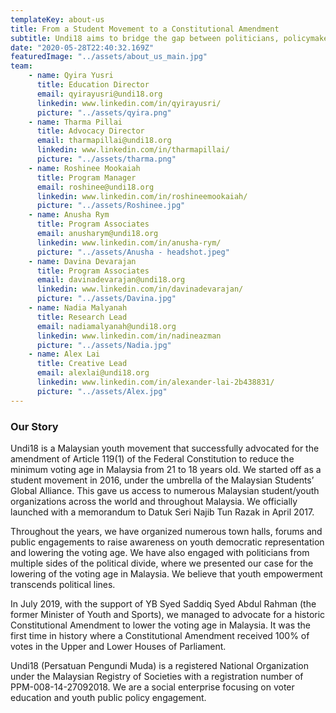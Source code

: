```yaml
---
templateKey: about-us
title: From a Student Movement to a Constitutional Amendment
subtitle: Undi18 aims to bridge the gap between politicians, policymakers, and youth. We help Malaysians read and understand policies beyond politics.
date: "2020-05-28T22:40:32.169Z"
featuredImage: "../assets/about_us_main.jpg"
team:
    - name: Qyira Yusri
      title: Education Director
      email: qyirayusri@undi18.org
      linkedin: www.linkedin.com/in/qyirayusri/
      picture: "../assets/qyira.png"
    - name: Tharma Pillai 
      title: Advocacy Director
      email: tharmapillai@undi18.org 
      linkedin: www.linkedin.com/in/tharmapillai/
      picture: "../assets/tharma.png"
    - name: Roshinee Mookaiah
      title: Program Manager
      email: roshinee@undi18.org 
      linkedin: www.linkedin.com/in/roshineemookaiah/
      picture: "../assets/Roshinee.jpg"
    - name: Anusha Rym 
      title: Program Associates
      email: anusharym@undi18.org 
      linkedin: www.linkedin.com/in/anusha-rym/
      picture: "../assets/Anusha - headshot.jpeg"
    - name: Davina Devarajan 
      title: Program Associates
      email: davinadevarajan@undi18.org 
      linkedin: www.linkedin.com/in/davinadevarajan/
      picture: "../assets/Davina.jpg"
    - name: Nadia Malyanah 
      title: Research Lead
      email: nadiamalyanah@undi18.org 
      linkedin: www.linkedin.com/in/nadineazman
      picture: "../assets/Nadia.jpg"
    - name: Alex Lai 
      title: Creative Lead
      email: alexlai@undi18.org 
      linkedin: www.linkedin.com/in/alexander-lai-2b438831/
      picture: "../assets/Alex.jpg"
---
```


### Our Story

Undi18 is a Malaysian youth movement that successfully advocated for the amendment of Article 119(1) of the Federal Constitution to reduce the minimum voting age in Malaysia from 21 to 18 years old.
We started off as a student movement in 2016, under the umbrella of the Malaysian Students’ Global Alliance. This gave us access to numerous Malaysian student/youth organizations across the world and throughout Malaysia. We officially launched with a memorandum to Datuk Seri Najib Tun Razak in April 2017.

Throughout the years, we have organized numerous town halls, forums and public engagements to raise awareness on youth democratic representation and lowering the voting age. We have also engaged with politicians from multiple sides of the political divide, where we presented our case for the lowering of the voting age in Malaysia. We believe that youth empowerment transcends political lines.

In July 2019, with the support of YB Syed Saddiq Syed Abdul Rahman (the former Minister of Youth and Sports), we managed to advocate for a historic Constitutional Amendment to lower the voting age in Malaysia. It was the first time in history where a Constitutional Amendment received 100% of votes in the Upper and Lower Houses of Parliament.

Undi18 (Persatuan Pengundi Muda) is a registered National Organization under the Malaysian Registry of Societies with a registration number of PPM-008-14-27092018. We are a social enterprise focusing on voter education and youth public policy engagement.